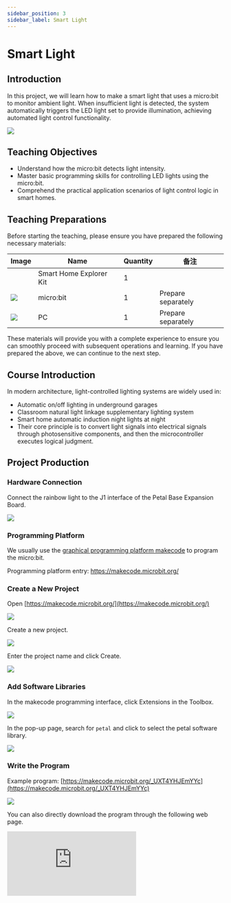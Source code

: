 ```yaml
---
sidebar_position: 3
sidebar_label: Smart Light
---
```


# Smart Light

## Introduction

In this project, we will learn how to make a smart light that uses a micro:bit to monitor ambient light. When insufficient light is detected, the system automatically triggers the LED light set to provide illumination, achieving automated light control functionality.

![](https://wiki-media-ef.oss-cn-hongkong.aliyuncs.com/docs/microbit/petal-series/petal-smart-home-explorer-kit/images/case-01-01.png)

## Teaching Objectives

- Understand how the micro:bit detects light intensity.
- Master basic programming skills for controlling LED lights using the micro:bit.
- Comprehend the practical application scenarios of light control logic in smart homes.

## Teaching Preparations

Before starting the teaching, please ensure you have prepared the following necessary materials:

| **Image** | **Name** | **Quantity** | **备注** |
| --- | --- | --- | --- |
| | Smart Home Explorer Kit | 1 |  |
| ![](https://wiki-media-ef.oss-cn-hongkong.aliyuncs.com/docs/microbit/interesting-case/cutebot-fun-football-game-kit/cases-libraries/images/microbit.png) | micro:bit | 1 | Prepare separately |
| ![](https://wiki-media-ef.oss-cn-hongkong.aliyuncs.com/docs/microbit/interesting-case/cutebot-fun-football-game-kit/cases-libraries/images/pc.png) | PC | 1 | Prepare separately |

These materials will provide you with a complete experience to ensure you can smoothly proceed with subsequent operations and learning. If you have prepared the above, we can continue to the next step.

## Course Introduction

  In modern architecture, light-controlled lighting systems are widely used in:

- Automatic on/off lighting in underground garages
- Classroom natural light linkage supplementary lighting system
- Smart home automatic induction night lights at night
- Their core principle is to convert light signals into electrical signals through photosensitive components, and then the microcontroller executes logical judgment.

## Project Production

### Hardware Connection

Connect the rainbow light to the J1 interface of the Petal Base Expansion Board.

![](https://wiki-media-ef.oss-cn-hongkong.aliyuncs.com/docs/microbit/petal-series/petal-smart-home-explorer-kit/images/case-01-02.png)

### Programming Platform

We usually use the [graphical programming platform makecode](https://makecode.microbit.org/) to program the micro:bit.



Programming platform entry: https://makecode.microbit.org/

### Create a New Project

Open [https://makecode.microbit.org/](https://makecode.microbit.org/)

![](https://wiki-media-ef.oss-cn-hongkong.aliyuncs.com/docs/microbit/interesting-case/cutebot-fun-football-game-kit/cases-libraries/images/makecode.png)

Create a new project.

![](https://wiki-media-ef.oss-cn-hongkong.aliyuncs.com/docs/microbit/interesting-case/cutebot-fun-football-game-kit/cases-libraries/images/makecode-new-project-01.png)

Enter the project name and click Create.

![](https://wiki-media-ef.oss-cn-hongkong.aliyuncs.com/docs/microbit/interesting-case/cutebot-fun-football-game-kit/cases-libraries/images/makecode-new-project-02.png)

### Add Software Libraries

In the makecode programming interface, click Extensions in the Toolbox.

![](https://wiki-media-ef.oss-cn-hongkong.aliyuncs.com/docs/microbit/interesting-case/classroom-science-pack/images/classroom-science-pack-add-extensions-02.png)

In the pop-up page, search for `petal` and click to select the petal software library.


![](https://wiki-media-ef.oss-cn-hongkong.aliyuncs.com/docs/microbit/petal-series/petal-smart-home-explorer-kit/images/add-petal.png)

### Write the Program

Example program: [https://makecode.microbit.org/_UXT4YHJEmYYc](https://makecode.microbit.org/_UXT4YHJEmYYc)

![](https://wiki-media-ef.oss-cn-hongkong.aliyuncs.com/docs/microbit/petal-series/petal-smart-home-explorer-kit/images/case-01-03.png)

You can also directly download the program through the following web page.

<div
    style={{
        position: 'relative',
        paddingBottom: '60%',
        overflow: 'hidden',
    }}
>
    <iframe
        src="https://makecode.microbit.org/_UXT4YHJEmYYc"
        frameborder="0"
        sandbox="allow-popups allow-forms allow-scripts allow-same-origin"
        style={{
            position: 'absolute',
            width: '100%',
            height: '100%',
        }}
    />
</div>




### How to Download the Program to micro:bit?

Connect the PC to the micro:bit V2 using a USB cable.

![](https://wiki-media-ef.oss-cn-hongkong.aliyuncs.com/docs/microbit/interesting-case/microbit-smart-climate-kit/cases-libraries/images/connect-microbit.gif)

After a successful connection, a drive named `MICROBIT` will be recognized on the computer.

![](https://wiki-media-ef.oss-cn-hongkong.aliyuncs.com/docs/microbit/interesting-case/microbit-smart-climate-kit/cases-libraries/images/microbit-drive.png)

Click the icon in the lower left corner![](https://wiki-media-ef.oss-cn-hongkong.aliyuncs.com/docs/microbit/interesting-case/microbit-smart-climate-kit/cases-libraries/images/download-01.png)，and chose`Connect Device`。

![](https://wiki-media-ef.oss-cn-hongkong.aliyuncs.com/docs/microbit/interesting-case/microbit-smart-climate-kit/cases-libraries/images/download-02.png)

click![](https://wiki-media-ef.oss-cn-hongkong.aliyuncs.com/docs/microbit/interesting-case/microbit-smart-climate-kit/cases-libraries/images/download-03.png)。

![](https://wiki-media-ef.oss-cn-hongkong.aliyuncs.com/docs/microbit/interesting-case/microbit-smart-climate-kit/cases-libraries/images/download-04.png)

click![](https://wiki-media-ef.oss-cn-hongkong.aliyuncs.com/docs/microbit/interesting-case/microbit-smart-climate-kit/cases-libraries/images/download-05.png)。

![](https://wiki-media-ef.oss-cn-hongkong.aliyuncs.com/docs/microbit/interesting-case/microbit-smart-climate-kit/cases-libraries/images/download-06.png)

In the pop-up window, select `BBC micro:bit CMSIS-DAP`, then select *Connect*. The micro:bit is now successfully connected.

![](https://wiki-media-ef.oss-cn-hongkong.aliyuncs.com/docs/microbit/interesting-case/microbit-smart-climate-kit/cases-libraries/images/download-07.png)

Click to download the program.

![](https://wiki-media-ef.oss-cn-hongkong.aliyuncs.com/docs/microbit/interesting-case/microbit-smart-climate-kit/cases-libraries/images/download-08.png)

### Results

After powering on, the smart light automatically turns on or off the rainbow light according to the ambient light intensity.

![](https://wiki-media-ef.oss-cn-hongkong.aliyuncs.com/docs/microbit/petal-series/petal-smart-home-explorer-kit/images/case-01.gif)

## Extended Knowledge

**Applications of Smart Light-Controlled Lights in Daily Life**



Smart light-controlled lights are widely used in daily life, improving the convenience, energy efficiency, and comfort of lighting systems through intelligent control. The following are some specific application scenarios:



- **Home Automation**: In home environments, smart light-controlled lights can automatically adjust brightness and color temperature based on residents' daily living habits, such as automatically reducing brightness at night to create a comfortable sleeping environment or simulating a sunrise to gradually light up in the morning, helping people wake up more naturally.
- **Energy-Saving Lighting**: Smart light-controlled lights can automatically turn on/off according to changes in ambient light, such as reducing or turning off artificial lighting when natural light is sufficient, thereby saving energy.
- **Security Lighting**: In the field of security monitoring, smart light-controlled lights can automatically turn on when abnormal activities are detected, serving as a warning and deterrent.
- **Commercial Lighting**: In commercial environments such as shopping malls, supermarkets, and office buildings, smart light-controlled lights can automatically adjust lighting according to human flow and time, saving energy while meeting lighting needs in different scenarios.
- **Public Lighting**: In public areas such as streets, parks, and squares, smart light-controlled lights can automatically adjust brightness according to seasons, weather, and time to ensure uniform and safe lighting.
- **Educational Lighting**: In educational 场所 (places) like schools and libraries, smart light-controlled lights can provide suitable light, reducing eye fatigue and improving learning efficiency.
- **Medical Lighting**: In hospitals and clinics, smart light-controlled lights can provide appropriate lighting according to different medical activities and patient needs, such as providing shadowless light effects in operating rooms.
- **Hotel Lighting**: Hotel rooms can use smart light-controlled lights to provide multiple lighting modes, such as reading mode and relaxation mode, to enhance guests' comfort and satisfaction.
- **Smart Curtain Systems**: Combined with smart curtain systems, smart light-controlled lights can automatically adjust brightness according to the opening and closing of curtains to ensure suitable indoor light.
- **Emergency Lighting**: In emergency situations such as fires or earthquakes, smart light-controlled lights can automatically switch to emergency lighting mode to guide people to evacuate safely.



These applications of smart light-controlled lights not only improve the quality of life but also help save energy and reduce emissions, serving as an important part of modern smart home and smart city construction. With the advancement of technology and the increase in consumers' demand for intelligence, the applications of smart light-controlled lights will become more extensive and in-depth.
